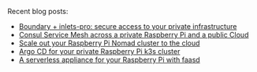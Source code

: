 Recent blog posts:
<!-- BLOG-POST-LIST:START -->
- [Boundary + inlets-pro: secure access to your private infrastructure](https://johansiebens.dev/posts/2020/10/boundary-inlets-pro-secure-access-to-your-private-infrastructure/)
- [Consul Service Mesh across a private Raspberry Pi and a public Cloud](https://johansiebens.dev/posts/2020/09/consul-service-mesh-across-a-private-raspberry-pi-and-a-public-cloud/)
- [Scale out your Raspberry Pi Nomad cluster to the cloud](https://johansiebens.dev/posts/2020/09/scale-out-your-raspberry-pi-nomad-cluster-to-the-cloud/)
- [Argo CD for your private Raspberry Pi k3s cluster](https://johansiebens.dev/posts/2020/08/argo-cd-for-your-private-raspberry-pi-k3s-cluster/)
- [A serverless appliance for your Raspberry Pi with faasd](https://johansiebens.dev/posts/2020/08/a-serverless-appliance-for-your-raspberry-pi-with-faasd/)
<!-- BLOG-POST-LIST:END -->
